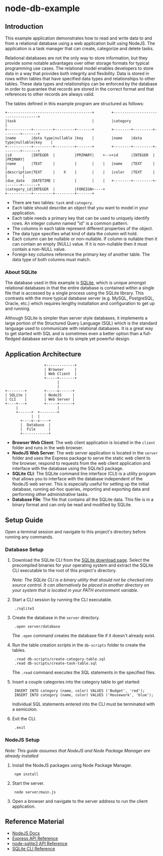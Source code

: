 # node-db-example
## Introduction
This example application demonstrates how to read and write data to and from a relational database using a web application built using NodeJS. The application is a task manager that can create, categorize and delete tasks.

Relational databases are not the only way to store information, but they provide some notable advantages over other storage formats for typical programming use cases. The relational model enables developers to store data in a way that provides both integrity and flexibility. Data is stored in rows within tables that have specified data types and relationships to other tables. These data types and relationships can be enforced by the database in order to guarantee that records are stored in the correct format and that references to other records are always valid.

The tables defined in this example program are structured as follows:

    +---------------------------------------+        +-----------------------------------+
    |task                                   |        |category                           |
    +-----------+---------+---------+-------+        +--------+---------+--------+-------+
    |name       |data type|nullable |key    |        |name    |data type|nullable|key    |
    +-----------+---------+---------+-------+        +--------+---------+--------+-------+
    |id         |INTEGER  |         |PRIMARY|    +-->+id      |INTEGER  |        |PRIMARY|
    |name       |TEXT     |         |       |    |   |name    |TEXT     |        |       |
    |description|TEXT     |    X    |       |    |   |color   |TEXT     |        |       |
    |due_date   |DATETIME |         |       |    |   +--------+---------+--------+-------+
    |category_id|INTEGER  |         |FOREIGN+----+   
    +-----------+---------+---------+-------+
- There are two tables: `task` and `category`.
- Each table should describe an object that you want to model in your application.
- Each table needs a primary key that can be used to uniquely identify rows. An integer column named "id" is a common pattern.
- The columns in each table represent different properties of the object.
- The data type specifies what kind of data the column will hold.
- Each column can be nullable or non-nullable. If column is nullable then it can contain an empty (NULL) value. If it is non-nullable then it must contain a non-NULL value.
- Foreign key columns reference the primary key of another table. The data type of both columns must match.
### About SQLite
The database used in this example is [SQLite](https://www.sqlite.org), which is unique amongst relational databases in that the entire database is contained within a single file that is accessed by a single process using the SQLite library. This contrasts with the more typical database server (e.g. MySQL, PostgreSQL, Oracle, etc.) which requires lengthy installation and configuration to get up and running.

Although SQLite is simpler than server style databases, it implements a large portion of the Structured Query Language (SQL) which is the standard language used to communicate with relational databases. It is a great way to get started with SQL and is sometimes even a better option than a full-fledged database server due to its simple yet powerful design.
## Application Architecture
                      +-------------+
                      | Browser     |
                      | Web Client  |
                      +-----+-------+
                            |
                            |
    +--------+        +-----v------+
    | SQLite |        | NodeJS     |
    | CLI    |        | Web Server |
    +----+---+        +-----+------+
         |                  |
         +------+  +--------+
                |  |
           +----v--v----+
           |  Database  |
           |  File      |
           +------------+
- **Browser Web Client**: The web client application is located in the `client` folder and runs in the web browser.
- **NodeJS Web Server**: The web server application is located in the `server` folder and uses the Express package to serve the static web client to the browser, respond to requests from the web client application and interface with the database using the SQLite3 package.
- **SQLite CLI**: The SQLite command line interface (CLI) is a utility program that allows you to interface with the database independent of the NodeJS web server. This is especially useful for setting up the initial database, running ad-hoc queries, importing and exporting data and performing other administrative tasks.
- **Database File**: The file that contains all the SQLite data. This file is in a binary format and can only be read and modified by SQLite.
## Setup Guide
Open a terminal session and navigate to this project's directory before running any commands.
### Database Setup
1. Download the SQLite CLI from the [SQLite download page](https://www.sqlite.org/download.html). Select the precompiled binaries for your operating system and extract the SQLite CLI executable to the root of this project's directory.

    *Note: The SQLite CLI is a binary utility that should not be checked into source control. It can alternatively be placed in another directory on your system that is located in your PATH environment variable.*
2. Start a CLI session by running the CLI executable.

        ./sqlite3
2. Create the database in the `server` directory.

        .open server/database

    The `.open` command creates the database file if it doesn't already exist.
3. Run the table creation scripts in the `db-scripts` folder to create the tables.

        .read db-scripts/create-category-table.sql
        .read db-scripts/create-task-table.sql
    
    The `.read` command executes the SQL statements in the specified files.
3. Insert a couple categories into the category table to get started:

        INSERT INTO category (name, color) VALUES ('Budget', 'red');
        INSERT INTO category (name, color) VALUES ('Housework', 'blue');

    Individual SQL statements entered into the CLI must be terminated with a semicolon.
4. Exit the CLI.

        .exit
### NodeJS Setup
*Note: This guide assumes that NodeJS and Node Package Manager are already installed*
1. Install the NodeJS packages using Node Package Manager.

        npm install
2. Start the server.

        node server/main.js
3. Open a browser and navigate to the server address to run the client application.
## Reference Material
- [NodeJS Docs](https://nodejs.org/en/docs/)
- [Express API Reference](https://expressjs.com/en/4x/api.html)
- [node-sqlite3 API Reference](https://github.com/mapbox/node-sqlite3/wiki/API)
- [SQLite CLI Reference](https://www.sqlite.org/cli.html)